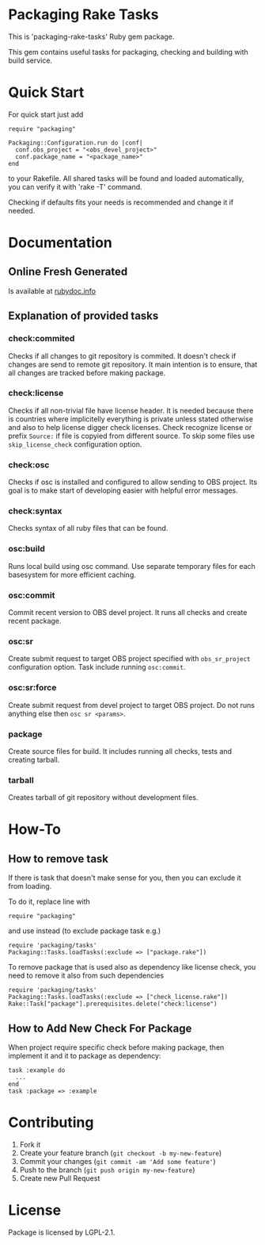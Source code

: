 # Packaging Rake Tasks

This is 'packaging-rake-tasks' Ruby gem package.

This gem contains useful tasks for packaging, checking and building with build service.


# Quick Start

For quick start just add

    require "packaging"

    Packaging::Configuration.run do |conf|
      conf.obs_project = "<obs_devel_project>"
      conf.package_name = "<package_name>"
    end

to your Rakefile. All shared tasks will be found and loaded automatically,
you can verify it with 'rake -T' command.

Checking if defaults fits your needs is recommended and change it if needed.

# Documentation
## Online Fresh Generated
Is available at
[rubydoc.info](http://rubydoc.info/github/openSUSE/packaging_tasks/master/frames)

## Explanation of provided tasks

### check:commited
Checks if all changes to git repository is commited. It doesn't check if changes
are send to remote git repository. It main intention is to ensure, that all
changes are tracked before making package.

### check:license
Checks if all non-trivial file have license header. It is needed because there
is countries where implicitelly everything is private unless stated otherwise
and also to help license digger check licenses. Check recognize license or
prefix `Source:` if file is copyied from different source.
To skip some files use `skip_license_check` configuration option.

### check:osc
Checks if osc is installed and configured to allow sending to OBS project. Its
goal is to make start of developing easier with helpful error messages.

### check:syntax
Checks syntax of all ruby files that can be found.

### osc:build
Runs local build using osc command. Use separate temporary files for each
basesystem for more efficient caching.

### osc:commit
Commit recent version to OBS devel project. It runs all checks and create recent
package.

### osc:sr
Create submit request to target OBS project specified with `obs_sr_project`
configuration option. Task include running `osc:commit`.

### osc:sr:force
Create submit request from devel project to target OBS project. Do not runs
anything else then `osc sr <params>`.

### package
Create source files for build. It includes running all checks, tests and
creating tarball.

### tarball
Creates tarball of git repository without development files.

# How-To

## How to remove task

If there is task that doesn't make sense for you, then you can exclude it from
loading.

To do it, replace line with

    require "packaging"


and use instead (to exclude package task e.g.)

    require 'packaging/tasks'
    Packaging::Tasks.loadTasks(:exclude => ["package.rake"])


To remove package that is used also as dependency like license check, you need
to remove it also from such dependencies

    require 'packaging/tasks'
    Packaging::Tasks.loadTasks(:exclude => ["check_license.rake"])
    Rake::Task["package"].prerequisites.delete("check:license")


## How to Add New Check For Package
When project require specific check before making package, then implement it and
it to package as dependency:

    task :example do
      ...
    end
    task :package => :example

# Contributing

1. Fork it
2. Create your feature branch (`git checkout -b my-new-feature`)
3. Commit your changes (`git commit -am 'Add some feature'`)
4. Push to the branch (`git push origin my-new-feature`)
5. Create new Pull Request

# License
Package is licensed by LGPL-2.1.
